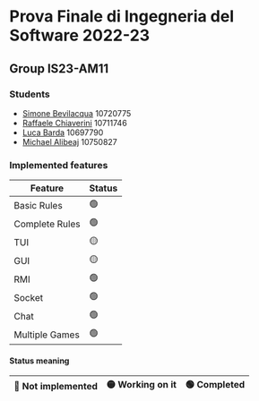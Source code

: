 # Prova Finale di Ingegneria del Software 2022-23

## Group IS23-AM11

### Students
- [Simone Bevilacqua](https://github.com/simobevilacqua25) 10720775
- [Raffaele Chiaverini](https://github.com/ChiaveriniRaffaele) 10711746
- [Luca Barda](https://github.com/LucaBardaPoli) 10697790
- [Michael Alibeaj](https://github.com/MikeTech01) 10750827

### Implemented features
|     Feature     | Status |
|-----------------|--------|
| Basic Rules     |   🟢  |
| Complete Rules  |   🟢   |
| TUI             |   🟡   |
| GUI             |   🟡   |
| RMI             |   🟢   |
| Socket          |   🟢   |
| Chat            |   🟢   |
| Multiple Games  |   🟢   |

#### Status meaning
|🔴 Not implemented | 🟡 Working on it | 🟢 Completed|
|-------------------|-------------------|-------------|
